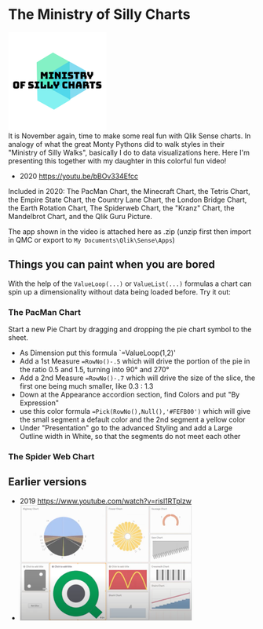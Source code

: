 # The Ministry of Silly Charts
![screenshot](111f5604-7194-4123-9f02-e8ac19ff36f4_200x200.png "screenshot")<br> 
It is November again, time to make some real fun with Qlik Sense charts. In analogy of what the great Monty Pythons did to walk styles in their "Ministry of Silly Walks", basically I do to data visualizations here. Here I'm presenting this together with my daughter in this colorful fun video!

 - 2020 https://youtu.be/bBOv334Efcc
 
Included in 2020: The PacMan Chart, the Minecraft Chart, the Tetris Chart, the Empire State Chart, the Country Lane Chart, the London Bridge Chart, 
the Earth Rotation Chart, The Spiderweb Chart, the "Kranz" Chart, the Mandelbrot Chart, and the Qlik Guru Picture.

The app shown in the video is attached here as .zip (unzip first then import in QMC or export to `My Documents\Qlik\Sense\Apps`)

 ## Things you can paint when you are bored 
 With the help of the `ValueLoop(...)` or `ValueList(...)` formulas a chart can spin up a dimensionality without data being loaded before. Try it out:
 
 ### The PacMan Chart
 
 Start a new Pie Chart by dragging and dropping the pie chart symbol to the sheet.
  - As Dimension put this formula `=ValueLoop(1,2)'
  - Add a 1st Measure `=RowNo()-.5` which will drive the portion of the pie in the ratio 0.5 and 1.5, turning into 90° and 270°
  - Add a 2nd Measure `=RowNo()-.7` which will drive the size of the slice, the first one being much smaller, like 0.3 : 1.3
  - Down at the Appearance accordion section, find Colors and put "By Expression"
  - use this color formula `=Pick(RowNo(),Null(),'#FEFB00')` which will give the small segment a default color and the 2nd segment a yellow color
  - Under "Presentation" go to the advanced Styling and add a Large Outline width in White, so that the segments do not meet each other
  
 ### The Spider Web Chart
 
 
 ## Earlier versions
 
 - 2019 https://www.youtube.com/watch?v=risl1RTplzw
 - <img src="mosc2019.png" width="350">
